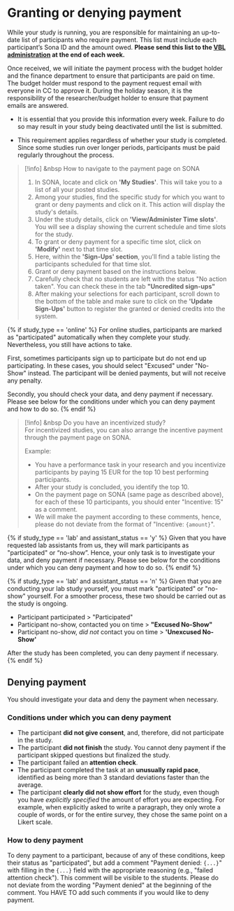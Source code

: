 
# Granting or denying payment

While your study is running, you are responsible for maintaining an up-to-date list of participants who require payment. This list must include each participant’s Sona ID and the amount owed. **Please send this list to the [VBL administration](mailto:vbl@vu.nl) at the end of each week.**

Once received, we will initiate the payment process with the budget holder and the finance department to ensure that participants are paid on time. The budget holder must respond to the payment request email with everyone in CC to approve it. 
During the holiday season, it is the responsibility of the researcher/budget holder to ensure that payment emails are answered.

- It is essential that you provide this information every week. Failure to do so may result in your study being deactivated until the list is submitted.

- This requirement applies regardless of whether your study is completed. Since some studies run over longer periods, participants must be paid regularly throughout the process.

>[!info] <i class="fa-solid fa-info"></i> &nbsp How to navigate to the payment page on SONA 
>
>1. In SONA, locate and click on **'My Studies'**. This will take you to a list of all your posted studies. 
>2. Among your studies, find the specific study for which you want to grant or deny payments and click on it. This action will display the study's details.
>3. Under the study details, click on **'View/Administer Time slots'**. You will see a display showing the current schedule and time slots for the study.
>3. To grant or deny payment for a specific time slot, click on **'Modify'** next to that time slot.
>4. Here, within the **'Sign-Ups' section**, you'll find a table listing the participants scheduled for that time slot.
>5. Grant or deny payment based on the instructions below.
>6. Carefully check that no students are left with the status "No action taken". You can check these in the tab **"Uncredited sign-ups"**
>7. After making your selections for each participant, scroll down to the bottom of the table and make sure to click on the **'Update Sign-Ups'** button to register the granted or denied credits into the system.

{% if study_type == 'online' %}
For online studies, participants are marked as "participated" automatically when they complete your study. Nevertheless, you still have actions to take.

First, sometimes participants sign up to participate but do not end up participating. In these cases, you should select "Excused" under "No-Show" instead. The participant will be denied payments, but will not receive any penalty.

Secondly, you should check your data, and deny payment if necessary. Please see below for the conditions under which you can deny payment and how to do so.
{% endif %}

>[!info] <i class="fa-solid fa-info"></i> &nbsp Do you have an incentivized study? 
><br>
> For incentivized studies, you can also arrange the incentive payment through the payment page on SONA. 
>
> Example: 
> 
> - You have a performance task in your research and you incentivize participants by paying 15 EUR for the top 10 best performing participants.
> - After your study is concluded, you identify the top 10. 
> - On the payment page on SONA (same page as described above), for each of these 10 participants, you should enter "Incentive: 15" as a comment. 
> - We will make the payment according to these comments, hence, please do not deviate from the format of "Incentive: `{amount}`".

{% if study_type == 'lab' and assistant_status == 'y' %}
Given that you have requested lab assistants from us, they will mark participants as "participated" or “no-show”. Hence, your only task is to investigate your data, and deny payment if necessary. Please see below for the conditions under which you can deny payment and how to do so.
{% endif %}

{% if study_type == 'lab' and assistant_status == 'n' %}
Given that you are conducting your lab study yourself, you must mark "participated" or "no-show" yourself. For a smoother process, these two should be carried out as the study is ongoing.

- Participant participated > "Participated"
- Participant no-show, contacted you on time > **"Excused No-Show"**
- Participant no-show, *did not* contact you on time > **'Unexcused No-Show'**

After the study has been completed, you can deny payment if necessary.
{% endif %}

## Denying payment

You should investigate your data and deny the payment when necessary.

### Conditions under which you can deny payment
- The participant **did not give consent**, and, therefore, did not participate in the study.
- The participant **did not finish** the study. You cannot deny payment if the participant skipped questions but finalized the study.
- The participant failed an **attention check**.
- The participant completed the task at an **unusually rapid pace**, identified as being more than 3 standard deviations faster than the average.
- The participant **clearly did not show effort** for the study, even though you have *explicitly specified* the amount of effort you are expecting. For example, when explicitly asked to write a paragraph, they only wrote a couple of words, or for the entire survey, they chose the same point on a Likert scale.

### How to deny payment
To deny payment to a participant, because of any of these conditions, keep their status as "participated", but add a comment "Payment denied: `{...}`" with filling in the `{...}` field with the appropriate reasoning (e.g., "failed attention check"). This comment will be visible to the students. Please do not deviate from the wording "Payment denied" at the beginning of the comment. You HAVE TO add such comments if you would like to deny payment.

